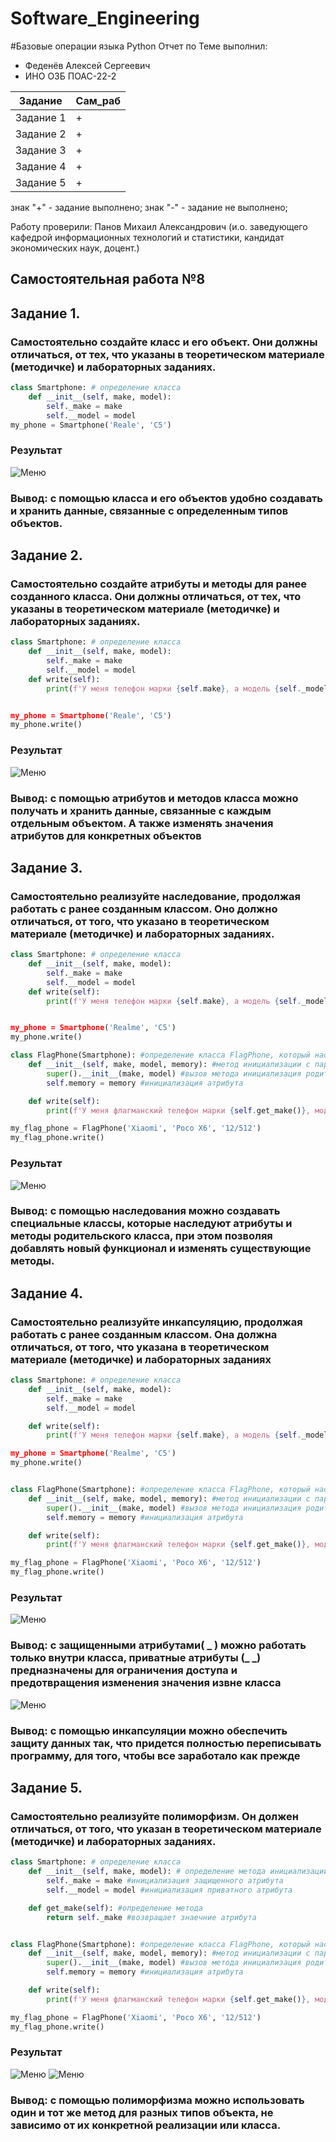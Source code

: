 # Software_Engineering
#Базовые операции языка Python
Отчет по Теме выполнил:
- Феденёв Алексей Сергеевич
- ИНО ОЗБ ПОАС-22-2

| Задание | Сам_раб |
| ------ | ------ |
| Задание 1 | + |
| Задание 2 | + | 
| Задание 3 | + |
| Задание 4 | + |
| Задание 5 | + |

знак "+" - задание выполнено; знак "-" - задание не выполнено;

Работу проверили: Панов Михаил Александрович
(и.о. заведующего кафедрой информационных технологий и статистики,
кандидат экономических наук, доцент.)

## Самостоятельная работа №8
## Задание 1.
###  Самостоятельно создайте класс и его объект. Они должны отличаться, от тех, что указаны в теоретическом материале (методичке) и лабораторных заданиях.

```python
class Smartphone: # определение класса
    def __init__(self, make, model): 
        self._make = make 
        self.__model = model 
my_phone = Smartphone('Reale', 'C5')
```
### Результат
![Меню](https://github.com/AlekseyFedenev/Software_Engineering/blob/Tema8/pic/tema81.png)
### Вывод: с помощью класса и его объектов удобно создавать и хранить данные, связанные с определенным типов объектов.

## Задание 2.
###   Самостоятельно создайте атрибуты и методы для ранее созданного класса. Они должны отличаться, от тех, что указаны в теоретическом материале (методичке) и лабораторных заданиях.

```python
class Smartphone: # определение класса
    def __init__(self, make, model): 
        self._make = make 
        self.__model = model
    def write(self):
        print(f'У меня телефон марки {self.make}, а модель {self._model} )


my_phone = Smartphone('Reale', 'C5')
my_phone.write()
```
### Результат
![Меню](https://github.com/AlekseyFedenev/Software_Engineering/blob/Tema8/pic/tema82.png)
### Вывод: с помощью атрибутов и методов класса можно получать и хранить данные, связанные с каждым отдельным объектом. А также изменять значения атрибутов для конкретных объектов

## Задание 3.
### Самостоятельно реализуйте наследование, продолжая работать с ранее созданным классом. Оно должно отличаться, от того, что указано в теоретическом материале (методичке) и лабораторных заданиях.

```python
class Smartphone: # определение класса
    def __init__(self, make, model): 
        self._make = make 
        self.__model = model
    def write(self):
        print(f'У меня телефон марки {self.make}, а модель {self._model} )


my_phone = Smartphone('Realme', 'C5')
my_phone.write()

class FlagPhone(Smartphone): #определение класса FlagPhone, который наследуется от Smartphone
    def __init__(self, make, model, memory): #метод инициализации с параметрами
        super().__init__(make, model) #вызов метода инициализация родительского класса
        self.memory = memory #инициализация атрибута

    def write(self):
        print(f'У меня флагманский телефон марки {self.get_make()}, модель {self._Smartphone__model} и память {self.memory} Gb') #вывод строчки

my_flag_phone = FlagPhone('Xiaomi', 'Poco X6', '12/512')
my_flag_phone.write()
```
### Результат
![Меню](https://github.com/AlekseyFedenev/Software_Engineering/blob/Tema8/pic/tema83.png)
### Вывод: с помощью наследования можно создавать специальные классы, которые наследуют атрибуты и методы родительского класса, при этом позволяя добавлять новый функционал и изменять существующие методы.

## Задание 4.
###  Самостоятельно реализуйте инкапсуляцию, продолжая работать с ранее созданным классом. Она должна отличаться, от того, что указана в теоретическом материале (методичке) и лабораторных заданиях

```python
class Smartphone: # определение класса
    def __init__(self, make, model): 
        self._make = make 
        self.__model = model

    def write(self):
        print(f'У меня телефон марки {self.make}, а модель {self._model} )

my_phone = Smartphone('Realme', 'C5')
my_phone.write()


class FlagPhone(Smartphone): #определение класса FlagPhone, который наследуется от Smartphone
    def __init__(self, make, model, memory): #метод инициализации с параметрами
        super().__init__(make, model) #вызов метода инициализация родительского класса
        self.memory = memory #инициализация атрибута

    def write(self):
        print(f'У меня флагманский телефон марки {self.get_make()}, модель {self._Smartphone__model} и память {self.memory} Gb') #вывод строчки

my_flag_phone = FlagPhone('Xiaomi', 'Poco X6', '12/512')
my_flag_phone.write()
```
### Результат
![Меню](https://github.com/AlekseyFedenev/Software_Engineering/blob/Tema8/pic/tema84.png)
### Вывод: с защищенными атрибутами( _ ) можно работать только внутри класса, приватные атрибуты (_ _) предназначены для ограничения доступа и предотвращения изменения значения извне класса
![Меню](https://github.com/AlekseyFedenev/Software_Engineering/blob/Tema8/pic/tema841.png)
### Вывод: с помощью инкапсуляции можно обеспечить защиту данных так, что придется полностью переписывать программу, для того, чтобы все заработало как прежде

## Задание 5.
###  Самостоятельно реализуйте полиморфизм. Он должен отличаться, от того, что указан в теоретическом материале (методичке) и лабораторных заданиях.

```python
class Smartphone: # определение класса
    def __init__(self, make, model): # определение метода инициализации с параметрами
        self._make = make #инициализация защищенного атрибута
        self.__model = model #инициализация приватного атрибута

    def get_make(self): #определение метода
        return self._make #возвращает знаечние атрибута


class FlagPhone(Smartphone): #определение класса FlagPhone, который наследуется от Smartphone
    def __init__(self, make, model, memory): #метод инициализации с параметрами
        super().__init__(make, model) #вызов метода инициализация родительского класса
        self.memory = memory #инициализация атрибута

    def write(self):
        print(f'У меня флагманский телефон марки {self.get_make()}, модель {self._Smartphone__model} и память {self.memory} Gb') #вывод строчки

my_flag_phone = FlagPhone('Xiaomi', 'Poco X6', '12/512')
my_flag_phone.write()
```
### Результат
![Меню](https://github.com/AlekseyFedenev/Software_Engineering/blob/Tema8/pic/tema85.png)
![Меню](https://github.com/AlekseyFedenev/Software_Engineering/blob/Tema8/pic/tema851.png)
### Вывод: с помощью полиморфизма можно использовать один и тот же метод для разных типов объекта, не зависимо от их конкретной реализации или класса. 
